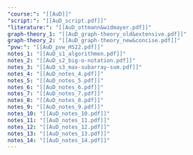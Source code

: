 ```yaml
---
"course:": "[[AuD]]"
"script:": "[[AuD_script.pdf]]"
"literature:": "[[AuD_ottmann&widmayer.pdf]]"
graph-theory_1: "[[AuD_graph-theory_old&extensive.pdf]]"
graph-theory_2: "[[AuD_graph-theory_new&concise.pdf]]"
"pvw:": "[[AuD_pvw_HS22.pdf]]"
notes_1: "[[AuD_s1_algorithmen.pdf]]"
notes_2: "[[AuD_s2_big-o-notation.pdf]]"
notes_3: "[[AuD_s3_max-subarray-sum.pdf]]"
notes_4: "[[AuD_notes_4.pdf]]"
notes_5: "[[AuD_notes_5.pdf]]"
notes_6: "[[AuD_notes_6.pdf]]"
notes_7: "[[AuD_notes_7.pdf]]"
notes_8: "[[AuD_notes_8.pdf]]"
notes_9: "[[AuD_notes_9.pdf]]"
notes_10: "[[AuD_notes_10.pdf]]"
notes_11: "[[AuD_notes_11.pdf]]"
notes_12: "[[AuD_notes_12.pdf]]"
notes_13: "[[AuD_notes_13.pdf]]"
notes_14: "[[AuD_notes_14.pdf]]"
---
```

